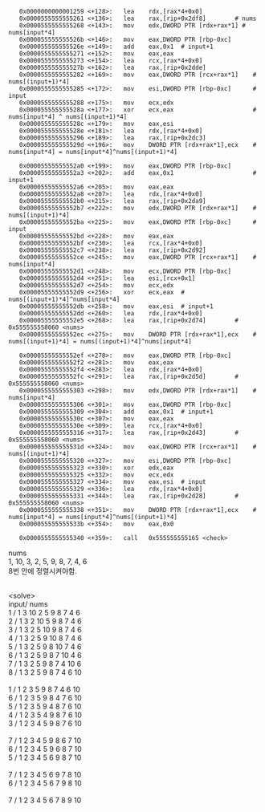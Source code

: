 ```assembly
   0x0000000000001259 <+128>:   lea    rdx,[rax*4+0x0]
   0x0000555555555261 <+136>:   lea    rax,[rip+0x2df8]        # nums
   0x0000555555555268 <+143>:   mov    edx,DWORD PTR [rdx+rax*1] # nums[input*4]
   0x000055555555526b <+146>:   mov    eax,DWORD PTR [rbp-0xc]	
   0x000055555555526e <+149>:   add    eax,0x1	# input+1
   0x0000555555555271 <+152>:   mov    eax,eax
   0x0000555555555273 <+154>:   lea    rcx,[rax*4+0x0]
   0x000055555555527b <+162>:   lea    rax,[rip+0x2dde]  
   0x0000555555555282 <+169>:   mov    eax,DWORD PTR [rcx+rax*1]	# nums[(input+1)*4]
   0x0000555555555285 <+172>:   mov    esi,DWORD PTR [rbp-0xc]		# input
   0x0000555555555288 <+175>:   mov    ecx,edx
   0x000055555555528a <+177>:   xor    ecx,eax						# nums[input*4] ^ nums[(input+1)*4]
   0x000055555555528c <+179>:   mov    eax,esi
   0x000055555555528e <+181>:   lea    rdx,[rax*4+0x0]
   0x0000555555555296 <+189>:   lea    rax,[rip+0x2dc3]        		
   0x000055555555529d <+196>:   mov    DWORD PTR [rdx+rax*1],ecx	# nums[input*4] = nums[input*4]^nums[(input+1)*4]
   
   0x00005555555552a0 <+199>:   mov    eax,DWORD PTR [rbp-0xc]
   0x00005555555552a3 <+202>:   add    eax,0x1						# input+1
   0x00005555555552a6 <+205>:   mov    eax,eax
   0x00005555555552a8 <+207>:   lea    rdx,[rax*4+0x0]
   0x00005555555552b0 <+215>:   lea    rax,[rip+0x2da9]        
   0x00005555555552b7 <+222>:   mov    edx,DWORD PTR [rdx+rax*1]	# nums[(input+1)*4]
   0x00005555555552ba <+225>:   mov    eax,DWORD PTR [rbp-0xc]		# input
   0x00005555555552bd <+228>:   mov    eax,eax
   0x00005555555552bf <+230>:   lea    rcx,[rax*4+0x0]
   0x00005555555552c7 <+238>:   lea    rax,[rip+0x2d92]       
   0x00005555555552ce <+245>:   mov    eax,DWORD PTR [rcx+rax*1]	# nums[input*4]
   0x00005555555552d1 <+248>:   mov    ecx,DWORD PTR [rbp-0xc]		
   0x00005555555552d4 <+251>:   lea    esi,[rcx+0x1]
   0x00005555555552d7 <+254>:   mov    ecx,edx
   0x00005555555552d9 <+256>:   xor    ecx,eax	# nums[(input+1)*4]^nums[input*4]
   0x00005555555552db <+258>:   mov    eax,esi	# input+1
   0x00005555555552dd <+260>:   lea    rdx,[rax*4+0x0]
   0x00005555555552e5 <+268>:   lea    rax,[rip+0x2d74]        # 0x555555558060 <nums>
   0x00005555555552ec <+275>:   mov    DWORD PTR [rdx+rax*1],ecx	# nums[(input+1)*4] = nums[(input+1)*4]^nums[input*4]
   
   0x00005555555552ef <+278>:   mov    eax,DWORD PTR [rbp-0xc]
   0x00005555555552f2 <+281>:   mov    eax,eax
   0x00005555555552f4 <+283>:   lea    rdx,[rax*4+0x0]
   0x00005555555552fc <+291>:   lea    rax,[rip+0x2d5d]        # 0x555555558060 <nums>
   0x0000555555555303 <+298>:   mov    edx,DWORD PTR [rdx+rax*1]	# nums[input*4]
   0x0000555555555306 <+301>:   mov    eax,DWORD PTR [rbp-0xc]
   0x0000555555555309 <+304>:   add    eax,0x1	# input+1
   0x000055555555530c <+307>:   mov    eax,eax
   0x000055555555530e <+309>:   lea    rcx,[rax*4+0x0]
   0x0000555555555316 <+317>:   lea    rax,[rip+0x2d43]        # 0x555555558060 <nums>
   0x000055555555531d <+324>:   mov    eax,DWORD PTR [rcx+rax*1]	# nums[(input+1)*4]
   0x0000555555555320 <+327>:   mov    esi,DWORD PTR [rbp-0xc]
   0x0000555555555323 <+330>:   xor    edx,eax
   0x0000555555555325 <+332>:   mov    ecx,edx
   0x0000555555555327 <+334>:   mov    eax,esi	# input
   0x0000555555555329 <+336>:   lea    rdx,[rax*4+0x0]
   0x0000555555555331 <+344>:   lea    rax,[rip+0x2d28]        # 0x555555558060 <nums>
   0x0000555555555338 <+351>:   mov    DWORD PTR [rdx+rax*1],ecx	# nums[input*4] = nums[input*4]^nums[(input+1)*4]
   0x000055555555533b <+354>:   mov    eax,0x0
   
   0x0000555555555340 <+359>:   call   0x555555555165 <check>
```

   nums<br>
   1, 10, 3, 2, 5, 9, 8, 7, 4, 6<br>
   8번 안에 정렬시켜야함.<br>
   <br>
   
\<solve\><br>
input/ nums<br>
 1 / 	1 3 10 2 5 9 8 7 4 6<br>
 2 /	1 3 2 10 5 9 8 7 4 6<br>
 3 /	1 3 2 5 10 9 8 7 4 6<br>
 4 / 	1 3 2 5 9 10 8 7 4 6<br>
 5 / 	1 3 2 5 9 8 10 7 4 6<br>
 6 / 	1 3 2 5 9 8 7 10 4 6<br>
 7 / 	1 3 2 5 9 8 7 4 10 6<br>
 8 / 	1 3 2 5 9 8 7 4 6 10<br>
 <br>
 1 / 	1 2 3 5 9 8 7 4 6 10<br>
 6 / 	1 2 3 5 9 8 4 7 6 10<br>
 5 / 	1 2 3 5 9 4 8 7 6 10<br>
 4 / 	1 2 3 5 4 9 8 7 6 10<br>
 3 / 	1 2 3 4 5 9 8 7 6 10<br>
 <br>
 7 /	1 2 3 4 5 9 8 6 7 10<br>
 6 / 	1 2 3 4 5 9 6 8 7 10<br>
 5 / 	1 2 3 4 5 6 9 8 7 10<br>
 <br>
 7 / 	1 2 3 4 5 6 9 7 8 10<br>
 6 / 	1 2 3 4 5 6 7 9 8 10<br>
 <br>
 7 / 	1 2 3 4 5 6 7 8 9 10<br>
 
